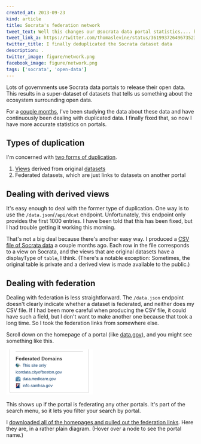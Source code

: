 ```yaml
---
created_at: 2013-09-23
kind: article
title: Socrata's federation network
tweet_text: Well this changes our @socrata data portal statistics.... http://thomaslevine.com/!/socrata-deduplicate
tweet_link_a: https://twitter.com/thomaslevine/status/361993726496735232
twitter_title: I finally deduplicated the Socrata dataset data
description: .
twitter_image: figure/network.png
facebook_image: figure/network.png
tags: ['socrata', 'open-data']
---
```

Lots of governments use Socrata data portals to release their open data.
This results in a super-dataset of datasets that tells us something about
the ecosystem surrounding open data.

For a [couple months](/!/socrata-summary), I've been studying the data
about these data and have continuously been dealing with duplicated data.
I finally fixed that, so now I have more accurate statistics on portals.

## Types of duplication
I'm concerned with
[two forms of duplication](/!/socrata-genealogies/#types-of-duplicate-datasets).

1. [Views](/!/socrata-genealogies/#term-view) derived from original
    [datasets](/!/socrata-genealogies/#term-dataset)
2. Federated datasets, which are just links to datasets on another portal

## Dealing with derived views
It's easy enough to deal with the former type of duplication.
One way is to use the `/data.json`/`/api/dcat` endpoint.
Unfortunately, this endpoint only provides the first 1000 entries.
I have been told that this has been fixed, but I had trouble getting
it working this morning.

That's not a big deal because there's another easy way. I produced a
[CSV file of Socrata data](https://github.com/tlevine/socrata-analysis/blob/master/socrata.csv)
a couple months ago. Each row in the file corresponds to a view on Socrata,
and the views that are original datasets have a displayType of `table`, I think.
(There's a notable exception: Sometimes, the original table is private and
a derived view is made available to the public.)

## Dealing with federation
Dealing with federation is less straightforward. The `/data.json` endpoint
doesn't clearly indicate whether a dataset is federated, and neither does
my CSV file. If I had been more careful when producing the CSV file, it could
have such a field, but I don't want to make another one because that took a
long time. So I took the federation links from somewhere else.

Scroll down on the homepage of a portal (like [data.gov](https://explore.data.gov/)),
and you might see something like this.

![Federated Domains](federated-domains.png)

This shows up if the portal is federating any other portals. It's part of the
search menu, so it lets you filter your search by portal.

I [downloaded all of the homepages and pulled out the federation links](https://github.com/tlevine/socrata-defederate).
Here they are, in a rather plain diagram. (Hover over a node to see the portal name.)

<div id="graph-diagram"></div>


<script src="d3.v3.min.js"></script>
<script src="graph-diagram.js"></script>
